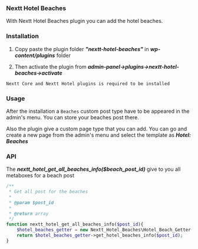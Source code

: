 ### Nextt Hotel Beaches

With Nextt Hotel Beaches plugin you can add the hotel beaches.

### Installation

 1. Copy paste the plugin folder ***"nextt-hotel-beaches"*** in ***wp-content/plugins*** folder

 2. Then activate the plugin from ***admin-panel->plugins->nextt-hotel-beaches->activate***

 `Nextt Core and Nextt Hotel plugins is required to be installed`


### Usage

After the installation a `Beaches` custom post type have to be appeared in the admin's menu. You can store
 your beaches post there.

Also the plugin give a custom page type that you can add. You can go and create a new page from the admin's menu
 and select the template as ***Hotel: Beaches***


### API

The ***nextt_hotel_get_all_beaches_info($beach_post_id)*** give to you all metaboxes for a beach post

```php
/**
 * Get all post for the beaches
 *
 * @param $post_id
 *
 * @return array
 */
function nextt_hotel_get_all_beaches_info($post_id){
    $hotel_beaches_getter = new Nextt_Hotel_Beaches\Hotel_Beach_Getter();
    return $hotel_beaches_getter->get_hotel_beaches_info($post_id);
}
```





